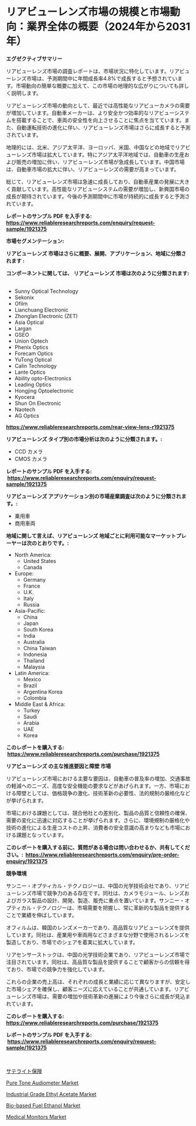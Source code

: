 <p><h1>リアビューレンズ市場の規模と市場動向：業界全体の概要（2024年から2031年）</h1></p><p><strong>エグゼクティブサマリー</strong></p>
<p><p>リアビューレンズ市場の調査レポートは、市場状況に特化しています。リアビューレンズ市場は、予測期間中に年間成長率4.8%で成長すると予想されています。市場動向の簡単な概要に加えて、この市場の地理的な広がりについても詳しく説明します。</p><p>リアビューレンズ市場の動向として、最近では高性能なリアビューカメラの需要が増加しています。自動車メーカーは、より安全かつ効率的なリアビューシステムを搭載することで、車両の安全性を向上させることに焦点を当てています。また、自動運転技術の進化に伴い、リアビューレンズ市場はさらに成長すると予測されています。</p><p>地理的には、北米、アジア太平洋、ヨーロッパ、米国、中国などの地域でリアビューレンズ市場は拡大しています。特にアジア太平洋地域では、自動車の生産および販売の増加に伴い、リアビューレンズ市場が急成長しています。中国市場は、自動車市場の拡大に伴い、リアビューレンズの需要が高まっています。</p><p>総じて、リアビューレンズ市場は急速に成長しており、自動車産業の発展に大きく貢献しています。高性能なリアビューシステムの需要が増加し、新興国市場の成長が期待されています。今後の予測期間中に市場が持続的に成長すると予測されています。</p></p>
<p><strong>レポートのサンプル PDF を入手する: <a href="https://www.reliableresearchreports.com/enquiry/request-sample/1921375">https://www.reliableresearchreports.com/enquiry/request-sample/1921375</a></strong></p>
<p><strong>市場セグメンテーション:</strong></p>
<p><strong> リアビューレンズ 市場はさらに概要、展開、アプリケーション、地域に分類されます :</strong></p>
<p><strong>コンポーネントに関しては、 リアビューレンズ 市場は次のように分類されます: &nbsp;</strong></p>
<p><ul><li>Sunny Optical Technology</li><li>Sekonix</li><li>Ofilm</li><li>Lianchuang Electronic</li><li>Zhonglan Electronic (ZET)</li><li>Asia Optical</li><li>Largan</li><li>GSEO</li><li>Union Optech</li><li>Phenix Optics</li><li>Forecam Optics</li><li>YuTong Optical</li><li>Calin Technology</li><li>Lante Optics</li><li>Ability opto-Electronics</li><li>Leading Optics</li><li>Hongjing Optoelectronic</li><li>Kyocera</li><li>Shun On Electronic</li><li>Naotech</li><li>AG Optics</li></ul></p>
<p><strong><a href="https://www.reliableresearchreports.com/rear-view-lens-r1921375">https://www.reliableresearchreports.com/rear-view-lens-r1921375</a></strong></p>
<p><strong> リアビューレンズ タイプ別の市場分析は次のように分類されます。:</strong></p>
<p><ul><li>CCD カメラ</li><li>CMOS カメラ</li></ul></p>
<p><strong>レポートのサンプル PDF を入手する: &nbsp;<a href="https://www.reliableresearchreports.com/enquiry/request-sample/1921375">https://www.reliableresearchreports.com/enquiry/request-sample/1921375</a></strong></p>
<p><strong> リアビューレンズ アプリケーション別の市場産業調査は次のように分類されます。:</strong></p>
<p><ul><li>乗用車</li><li>商用車両</li></ul></p>
<p><strong>地域に関して言えば、リアビューレンズ 地域ごとに利用可能なマーケットプレーヤーは次のとおりです。:</strong></p>
<p><ul>
    <li>
        North America:
        <ul>
            <li>United States</li>
            <li>Canada</li>
        </ul>
    </li>
    <li>
        Europe:
        <ul>
            <li>Germany</li>
            <li>France</li>
            <li>U.K.</li>
            <li>Italy</li>
            <li>Russia</li>
        </ul>
    </li>
    <li>
        Asia-Pacific:
        <ul>
            <li>China</li>
            <li>Japan</li>
            <li>South Korea</li>
            <li>India</li>
            <li>Australia</li>
            <li>China Taiwan</li>
            <li>Indonesia</li>
            <li>Thailand</li>
            <li>Malaysia</li>
        </ul>
    </li>
    <li>
        Latin America:
        <ul>
            <li>Mexico</li>
            <li>Brazil</li>
            <li>Argentina Korea</li>
            <li>Colombia</li>
        </ul>
    </li>
    <li>
        Middle East & Africa:
        <ul>
            <li>Turkey</li>
            <li>Saudi</li>
            <li>Arabia</li>
            <li>UAE</li>
            <li>Korea</li>
        </ul>
    </li>
    </ul></p>
<p><strong>このレポートを購入する: &nbsp;<a href="https://www.reliableresearchreports.com/purchase/1921375">https://www.reliableresearchreports.com/purchase/1921375</a></strong></p>
<p><strong>リアビューレンズ の主な推進要因と障壁 市場</strong></p>
<p><p>リアビューレンズ市場における主要な要因は、自動車の普及率の増加、交通事故の軽減へのニーズ、高度な安全機能の要求などがあげられます。一方、市場における障壁としては、価格競争の激化、技術革新の必要性、法的規制の厳格化などが挙げられます。</p><p>市場における課題としては、競合他社との差別化、製品の品質と信頼性の確保、需要の変化に迅速に対応することが挙げられます。さらに、環境規制の厳格化や技術の進化による生産コストの上昇、消費者の安全意識の高まりなども市場における課題となっています。</p></p>
<p><strong>このレポートを購入する前に、質問がある場合は問い合わせるか、共有してください。:&nbsp; <a href="https://www.reliableresearchreports.com/enquiry/pre-order-enquiry/1921375">https://www.reliableresearchreports.com/enquiry/pre-order-enquiry/1921375</a></strong></p>
<p><strong>競争環境</strong></p>
<p><p>サンニー・オプティカル・テクノロジーは、中国の光学技術会社であり、リアビューレンズ市場で競争力のある存在です。同社は、カメラモジュール、レンズおよびガラス製品の設計、開発、製造、販売に重点を置いています。サンニー・オプティカル・テクノロジーは、市場需要を把握し、常に革新的な製品を提供することで業績を伸ばしています。</p><p>オフィルムは、韓国のレンズメーカーであり、高品質なリアビューレンズを提供しています。同社は、産業用や車両用などさまざまな分野で使用されるレンズを製造しており、市場でのシェアを着実に拡大しています。</p><p>リアセンサーストックは、中国の光学技術企業であり、リアビューレンズ市場で注目されています。同社は、高品質な製品を提供することで顧客からの信頼を得ており、市場での競争力を強化しています。</p><p>これらの企業の売上高は、それぞれの成長と業績に応じて異なりますが、安定した市場シェアを確保し、顧客ニーズに応えていることが共通しています。リアビューレンズ市場は、需要の増加や技術革新の進展により今後さらに成長が見込まれています。</p></p>
<p><strong>このレポートを購入する: &nbsp; <a href="https://www.reliableresearchreports.com/purchase/1921375">https://www.reliableresearchreports.com/purchase/1921375</a></strong></p>
<p><strong>レポートのサンプル PDF を入手する: &nbsp;<a href="https://www.reliableresearchreports.com/enquiry/request-sample/1921375">https://www.reliableresearchreports.com/enquiry/request-sample/1921375</a></strong><strong></strong></p>
<p>&nbsp;</p>
<p><p><a href="https://github.com/SarahFahey88/Market-Research-Report-List-1/blob/main/668395148002.md">サテライト保険</a></p><p><a href="https://github.com/markusgodoy/Market-Research-Report-List-3/blob/main/pure-tone-audiometer-market.md">Pure Tone Audiometer Market</a></p><p><a href="https://issuu.com/reportprime-2/docs/industrial-grade-ethyl-acetate-market-size-2030.pp">Industrial Grade Ethyl Acetate Market</a></p><p><a href="https://issuu.com/reportprime-2/docs/bio-based-fuel-ethanol-market-size-2030.pptx">Bio-based Fuel Ethanol Market</a></p><p><a href="https://github.com/arionmp/Market-Research-Report-List-3/blob/main/medical-monitors-market.md">Medical Monitors Market</a></p></p>